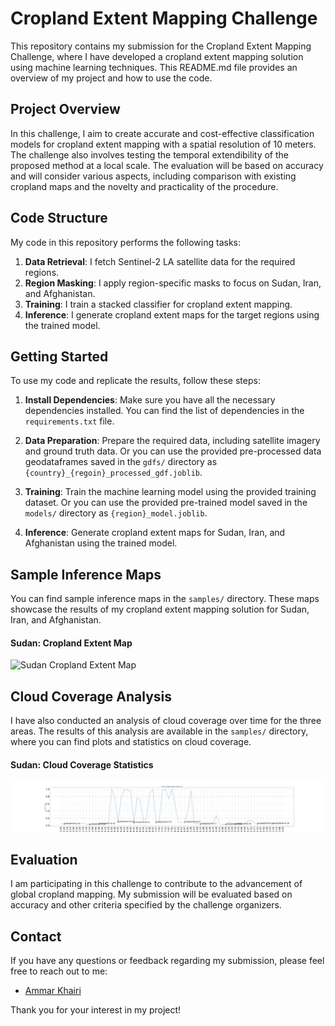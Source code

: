 # Cropland Extent Mapping Challenge

This repository contains my submission for the Cropland Extent Mapping Challenge, where I have developed a cropland extent mapping solution using machine learning techniques. This README.md file provides an overview of my project and how to use the code.

## Project Overview

In this challenge, I aim to create accurate and cost-effective classification models for cropland extent mapping with a spatial resolution of 10 meters. The challenge also involves testing the temporal extendibility of the proposed method at a local scale. The evaluation will be based on accuracy and will consider various aspects, including comparison with existing cropland maps and the novelty and practicality of the procedure.

## Code Structure

My code in this repository performs the following tasks:

1. **Data Retrieval**: I fetch Sentinel-2 LA satellite data for the required regions.
2. **Region Masking**: I apply region-specific masks to focus on Sudan, Iran, and Afghanistan.
3. **Training**: I train a stacked classifier for cropland extent mapping.
4. **Inference**: I generate cropland extent maps for the target regions using the trained model.

## Getting Started

To use my code and replicate the results, follow these steps:

1. **Install Dependencies**: Make sure you have all the necessary dependencies installed. You can find the list of dependencies in the `requirements.txt` file.

2. **Data Preparation**: Prepare the required data, including satellite imagery and ground truth data. Or you can use the provided pre-processed data geodataframes saved in the `gdfs/` directory as `{country}_{regoin}_processed_gdf.joblib`.

3. **Training**: Train the machine learning model using the provided training dataset. Or you can use the provided pre-trained model saved in the `models/` directory as `{region}_model.joblib`.

4. **Inference**: Generate cropland extent maps for Sudan, Iran, and Afghanistan using the trained model.

## Sample Inference Maps

You can find sample inference maps in the `samples/` directory. These maps showcase the results of my cropland extent mapping solution for Sudan, Iran, and Afghanistan.
#### Sudan: Cropland Extent Map
![Sudan Cropland Extent Map](samples/Sudan_cropland_extent_map.png)

## Cloud Coverage Analysis

I have also conducted an analysis of cloud coverage over time for the three areas. The results of this analysis are available in the `samples/` directory, where you can find plots and statistics on cloud coverage.
#### Sudan: Cloud Coverage Statistics
![Sudan Cloud Coverage](samples/Sudan_cloud_coverage_2019.png) 

## Evaluation

I am participating in this challenge to contribute to the advancement of global cropland mapping. My submission will be evaluated based on accuracy and other criteria specified by the challenge organizers.

## Contact

If you have any questions or feedback regarding my submission, please feel free to reach out to me:
- [Ammar Khairi](mailto:ammarnasraza@gmail.com)

Thank you for your interest in my project!

